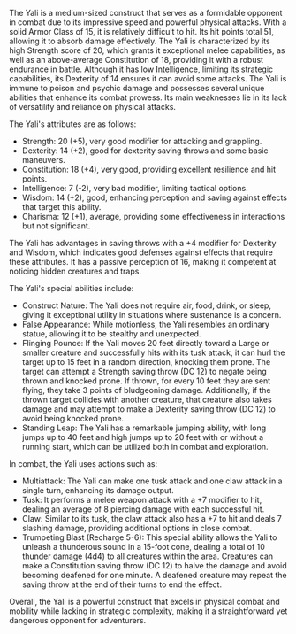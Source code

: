 The Yali is a medium-sized construct that serves as a formidable opponent in combat due to its impressive speed and powerful physical attacks. With a solid Armor Class of 15, it is relatively difficult to hit. Its hit points total 51, allowing it to absorb damage effectively. The Yali is characterized by its high Strength score of 20, which grants it exceptional melee capabilities, as well as an above-average Constitution of 18, providing it with a robust endurance in battle. Although it has low Intelligence, limiting its strategic capabilities, its Dexterity of 14 ensures it can avoid some attacks. The Yali is immune to poison and psychic damage and possesses several unique abilities that enhance its combat prowess. Its main weaknesses lie in its lack of versatility and reliance on physical attacks.

The Yali's attributes are as follows: 
- Strength: 20 (+5), very good modifier for attacking and grappling.
- Dexterity: 14 (+2), good for dexterity saving throws and some basic maneuvers.
- Constitution: 18 (+4), very good, providing excellent resilience and hit points.
- Intelligence: 7 (-2), very bad modifier, limiting tactical options.
- Wisdom: 14 (+2), good, enhancing perception and saving against effects that target this ability.
- Charisma: 12 (+1), average, providing some effectiveness in interactions but not significant.

The Yali has advantages in saving throws with a +4 modifier for Dexterity and Wisdom, which indicates good defenses against effects that require these attributes. It has a passive perception of 16, making it competent at noticing hidden creatures and traps.

The Yali's special abilities include:
- Construct Nature: The Yali does not require air, food, drink, or sleep, giving it exceptional utility in situations where sustenance is a concern.
- False Appearance: While motionless, the Yali resembles an ordinary statue, allowing it to be stealthy and unexpected.
- Flinging Pounce: If the Yali moves 20 feet directly toward a Large or smaller creature and successfully hits with its tusk attack, it can hurl the target up to 15 feet in a random direction, knocking them prone. The target can attempt a Strength saving throw (DC 12) to negate being thrown and knocked prone. If thrown, for every 10 feet they are sent flying, they take 3 points of bludgeoning damage. Additionally, if the thrown target collides with another creature, that creature also takes damage and may attempt to make a Dexterity saving throw (DC 12) to avoid being knocked prone.
- Standing Leap: The Yali has a remarkable jumping ability, with long jumps up to 40 feet and high jumps up to 20 feet with or without a running start, which can be utilized both in combat and exploration.

In combat, the Yali uses actions such as:
- Multiattack: The Yali can make one tusk attack and one claw attack in a single turn, enhancing its damage output.
- Tusk: It performs a melee weapon attack with a +7 modifier to hit, dealing an average of 8 piercing damage with each successful hit.
- Claw: Similar to its tusk, the claw attack also has a +7 to hit and deals 7 slashing damage, providing additional options in close combat.
- Trumpeting Blast (Recharge 5-6): This special ability allows the Yali to unleash a thunderous sound in a 15-foot cone, dealing a total of 10 thunder damage (4d4) to all creatures within the area. Creatures can make a Constitution saving throw (DC 12) to halve the damage and avoid becoming deafened for one minute. A deafened creature may repeat the saving throw at the end of their turns to end the effect.

Overall, the Yali is a powerful construct that excels in physical combat and mobility while lacking in strategic complexity, making it a straightforward yet dangerous opponent for adventurers.